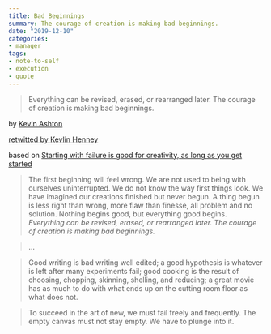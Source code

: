 ```yaml
---
title: Bad Beginnings
summary: The courage of creation is making bad beginnings.
date: "2019-12-10"
categories:
- manager
tags:
- note-to-self
- execution
- quote
---
```


> Everything can be revised, erased, or rearranged later. The courage of creation is making bad beginnings.

by [Kevin Ashton](https://twitter.com/kevin_ashton)

[retwitted by Kevlin Henney](https://twitter.com/KevlinHenney/status/819938441739796481)

based on [Starting with failure is good for creativity, as long as you get started](https://qz.com/424461/the-three-most-destructive-words-in-the-english-language/)

> The first beginning will feel wrong. We are not used to being with ourselves uninterrupted. We do not know the way first things look. We have imagined our creations finished but never begun. A thing begun is less right than wrong, more flaw than finesse, all problem and no solution. Nothing begins good, but everything good begins. *Everything can be revised, erased, or rearranged later. The courage of creation is making bad beginnings.*

> ...

> Good writing is bad writing well edited; a good hypothesis is whatever is left after many experiments fail; good cooking is the result of choosing, chopping, skinning, shelling, and reducing; a great movie has as much to do with what ends up on the cutting room floor as what does not.

> To succeed in the art of new, we must fail freely and frequently. The empty canvas must not stay empty. We have to plunge into it.

